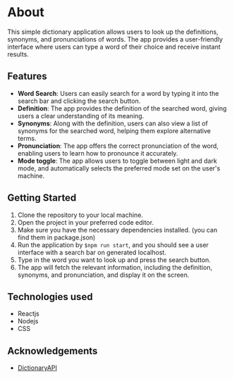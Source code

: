 # About

This simple dictionary application allows users to look up the
definitions, synonyms, and pronunciations of words. The app provides a
user-friendly interface where users can type a word of their choice and
receive instant results.

## Features

- **Word Search**: Users can easily search for a word by typing it into the
  search bar and clicking the search button.
- **Definition**: The app provides the definition of the searched word, giving
  users a clear understanding of its meaning.
- **Synonyms**: Along with the definition, users can also view a list of
  synonyms for the searched word, helping them explore alternative terms.
- **Pronunciation**: The app offers the correct pronunciation of the word,
  enabling users to learn how to pronounce it accurately.
- **Mode toggle**: The app allows users to toggle between light and dark mode,
  and automatically selects the preferred mode set on the user's machine.

## Getting Started

1. Clone the repository to your local machine.
2. Open the project in your preferred code editor.
3. Make sure you have the necessary dependencies installed. (you can find them
   in package.json)
4. Run the application by `$npm run start`, and you should see a user interface
   with a search bar on generated localhost.
5. Type in the word you want to look up and press the search button.
6. The app will fetch the relevant information, including the definition,
   synonyms, and pronunciation, and display it on the screen.

## Technologies used

- Reactjs
- Nodejs
- CSS

## Acknowledgements

- [DictionaryAPI](https://dictionaryapi.dev/)
